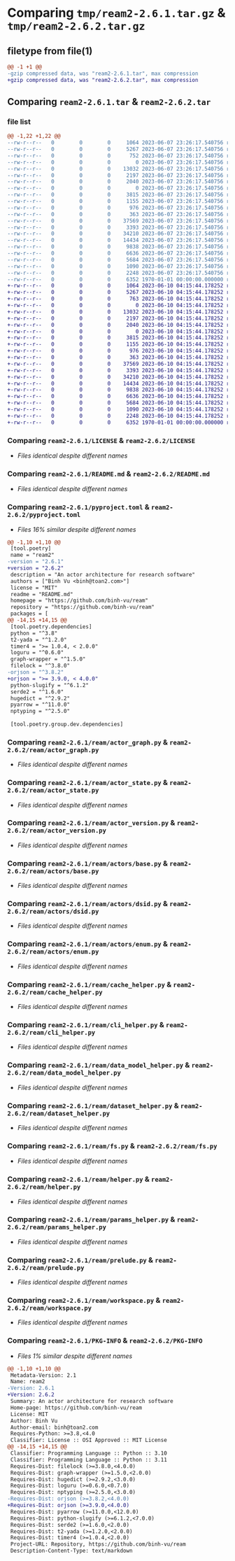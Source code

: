 # Comparing `tmp/ream2-2.6.1.tar.gz` & `tmp/ream2-2.6.2.tar.gz`

## filetype from file(1)

```diff
@@ -1 +1 @@
-gzip compressed data, was "ream2-2.6.1.tar", max compression
+gzip compressed data, was "ream2-2.6.2.tar", max compression
```

## Comparing `ream2-2.6.1.tar` & `ream2-2.6.2.tar`

### file list

```diff
@@ -1,22 +1,22 @@
--rw-r--r--   0        0        0     1064 2023-06-07 23:26:17.540756 ream2-2.6.1/LICENSE
--rw-r--r--   0        0        0     5267 2023-06-07 23:26:17.540756 ream2-2.6.1/README.md
--rw-r--r--   0        0        0      752 2023-06-07 23:26:17.540756 ream2-2.6.1/pyproject.toml
--rw-r--r--   0        0        0        0 2023-06-07 23:26:17.540756 ream2-2.6.1/ream/__init__.py
--rw-r--r--   0        0        0    13032 2023-06-07 23:26:17.540756 ream2-2.6.1/ream/actor_graph.py
--rw-r--r--   0        0        0     2197 2023-06-07 23:26:17.540756 ream2-2.6.1/ream/actor_state.py
--rw-r--r--   0        0        0     2040 2023-06-07 23:26:17.540756 ream2-2.6.1/ream/actor_version.py
--rw-r--r--   0        0        0        0 2023-06-07 23:26:17.540756 ream2-2.6.1/ream/actors/__init__.py
--rw-r--r--   0        0        0     3815 2023-06-07 23:26:17.540756 ream2-2.6.1/ream/actors/base.py
--rw-r--r--   0        0        0     1155 2023-06-07 23:26:17.540756 ream2-2.6.1/ream/actors/dsid.py
--rw-r--r--   0        0        0      976 2023-06-07 23:26:17.540756 ream2-2.6.1/ream/actors/enum.py
--rw-r--r--   0        0        0      363 2023-06-07 23:26:17.540756 ream2-2.6.1/ream/actors/interface.py
--rw-r--r--   0        0        0    37569 2023-06-07 23:26:17.540756 ream2-2.6.1/ream/cache_helper.py
--rw-r--r--   0        0        0     3393 2023-06-07 23:26:17.540756 ream2-2.6.1/ream/cli_helper.py
--rw-r--r--   0        0        0    34210 2023-06-07 23:26:17.540756 ream2-2.6.1/ream/data_model_helper.py
--rw-r--r--   0        0        0    14434 2023-06-07 23:26:17.540756 ream2-2.6.1/ream/dataset_helper.py
--rw-r--r--   0        0        0     9838 2023-06-07 23:26:17.540756 ream2-2.6.1/ream/fs.py
--rw-r--r--   0        0        0     6636 2023-06-07 23:26:17.540756 ream2-2.6.1/ream/helper.py
--rw-r--r--   0        0        0     5684 2023-06-07 23:26:17.540756 ream2-2.6.1/ream/params_helper.py
--rw-r--r--   0        0        0     1090 2023-06-07 23:26:17.540756 ream2-2.6.1/ream/prelude.py
--rw-r--r--   0        0        0     2248 2023-06-07 23:26:17.540756 ream2-2.6.1/ream/workspace.py
--rw-r--r--   0        0        0     6352 1970-01-01 00:00:00.000000 ream2-2.6.1/PKG-INFO
+-rw-r--r--   0        0        0     1064 2023-06-10 04:15:44.178252 ream2-2.6.2/LICENSE
+-rw-r--r--   0        0        0     5267 2023-06-10 04:15:44.178252 ream2-2.6.2/README.md
+-rw-r--r--   0        0        0      763 2023-06-10 04:15:44.178252 ream2-2.6.2/pyproject.toml
+-rw-r--r--   0        0        0        0 2023-06-10 04:15:44.178252 ream2-2.6.2/ream/__init__.py
+-rw-r--r--   0        0        0    13032 2023-06-10 04:15:44.178252 ream2-2.6.2/ream/actor_graph.py
+-rw-r--r--   0        0        0     2197 2023-06-10 04:15:44.178252 ream2-2.6.2/ream/actor_state.py
+-rw-r--r--   0        0        0     2040 2023-06-10 04:15:44.178252 ream2-2.6.2/ream/actor_version.py
+-rw-r--r--   0        0        0        0 2023-06-10 04:15:44.178252 ream2-2.6.2/ream/actors/__init__.py
+-rw-r--r--   0        0        0     3815 2023-06-10 04:15:44.178252 ream2-2.6.2/ream/actors/base.py
+-rw-r--r--   0        0        0     1155 2023-06-10 04:15:44.178252 ream2-2.6.2/ream/actors/dsid.py
+-rw-r--r--   0        0        0      976 2023-06-10 04:15:44.178252 ream2-2.6.2/ream/actors/enum.py
+-rw-r--r--   0        0        0      363 2023-06-10 04:15:44.178252 ream2-2.6.2/ream/actors/interface.py
+-rw-r--r--   0        0        0    37569 2023-06-10 04:15:44.178252 ream2-2.6.2/ream/cache_helper.py
+-rw-r--r--   0        0        0     3393 2023-06-10 04:15:44.178252 ream2-2.6.2/ream/cli_helper.py
+-rw-r--r--   0        0        0    34210 2023-06-10 04:15:44.178252 ream2-2.6.2/ream/data_model_helper.py
+-rw-r--r--   0        0        0    14434 2023-06-10 04:15:44.178252 ream2-2.6.2/ream/dataset_helper.py
+-rw-r--r--   0        0        0     9838 2023-06-10 04:15:44.178252 ream2-2.6.2/ream/fs.py
+-rw-r--r--   0        0        0     6636 2023-06-10 04:15:44.178252 ream2-2.6.2/ream/helper.py
+-rw-r--r--   0        0        0     5684 2023-06-10 04:15:44.178252 ream2-2.6.2/ream/params_helper.py
+-rw-r--r--   0        0        0     1090 2023-06-10 04:15:44.178252 ream2-2.6.2/ream/prelude.py
+-rw-r--r--   0        0        0     2248 2023-06-10 04:15:44.178252 ream2-2.6.2/ream/workspace.py
+-rw-r--r--   0        0        0     6352 1970-01-01 00:00:00.000000 ream2-2.6.2/PKG-INFO
```

### Comparing `ream2-2.6.1/LICENSE` & `ream2-2.6.2/LICENSE`

 * *Files identical despite different names*

### Comparing `ream2-2.6.1/README.md` & `ream2-2.6.2/README.md`

 * *Files identical despite different names*

### Comparing `ream2-2.6.1/pyproject.toml` & `ream2-2.6.2/pyproject.toml`

 * *Files 16% similar despite different names*

```diff
@@ -1,10 +1,10 @@
 [tool.poetry]
 name = "ream2"
-version = "2.6.1"
+version = "2.6.2"
 description = "An actor architecture for research software"
 authors = ["Binh Vu <binh@toan2.com>"]
 license = "MIT"
 readme = "README.md"
 homepage = "https://github.com/binh-vu/ream"
 repository = "https://github.com/binh-vu/ream"
 packages = [
@@ -14,15 +14,15 @@
 [tool.poetry.dependencies]
 python = "^3.8"
 t2-yada = "^1.2.0"
 timer4 = ">= 1.0.4, < 2.0.0"
 loguru = "^0.6.0"
 graph-wrapper = "^1.5.0"
 filelock = "^3.8.0"
-orjson = "^3.8.2"
+orjson = ">= 3.9.0, < 4.0.0"
 python-slugify = "^6.1.2"
 serde2 = "^1.6.0"
 hugedict = "^2.9.2"
 pyarrow = "^11.0.0"
 nptyping = "^2.5.0"
 
 [tool.poetry.group.dev.dependencies]
```

### Comparing `ream2-2.6.1/ream/actor_graph.py` & `ream2-2.6.2/ream/actor_graph.py`

 * *Files identical despite different names*

### Comparing `ream2-2.6.1/ream/actor_state.py` & `ream2-2.6.2/ream/actor_state.py`

 * *Files identical despite different names*

### Comparing `ream2-2.6.1/ream/actor_version.py` & `ream2-2.6.2/ream/actor_version.py`

 * *Files identical despite different names*

### Comparing `ream2-2.6.1/ream/actors/base.py` & `ream2-2.6.2/ream/actors/base.py`

 * *Files identical despite different names*

### Comparing `ream2-2.6.1/ream/actors/dsid.py` & `ream2-2.6.2/ream/actors/dsid.py`

 * *Files identical despite different names*

### Comparing `ream2-2.6.1/ream/actors/enum.py` & `ream2-2.6.2/ream/actors/enum.py`

 * *Files identical despite different names*

### Comparing `ream2-2.6.1/ream/cache_helper.py` & `ream2-2.6.2/ream/cache_helper.py`

 * *Files identical despite different names*

### Comparing `ream2-2.6.1/ream/cli_helper.py` & `ream2-2.6.2/ream/cli_helper.py`

 * *Files identical despite different names*

### Comparing `ream2-2.6.1/ream/data_model_helper.py` & `ream2-2.6.2/ream/data_model_helper.py`

 * *Files identical despite different names*

### Comparing `ream2-2.6.1/ream/dataset_helper.py` & `ream2-2.6.2/ream/dataset_helper.py`

 * *Files identical despite different names*

### Comparing `ream2-2.6.1/ream/fs.py` & `ream2-2.6.2/ream/fs.py`

 * *Files identical despite different names*

### Comparing `ream2-2.6.1/ream/helper.py` & `ream2-2.6.2/ream/helper.py`

 * *Files identical despite different names*

### Comparing `ream2-2.6.1/ream/params_helper.py` & `ream2-2.6.2/ream/params_helper.py`

 * *Files identical despite different names*

### Comparing `ream2-2.6.1/ream/prelude.py` & `ream2-2.6.2/ream/prelude.py`

 * *Files identical despite different names*

### Comparing `ream2-2.6.1/ream/workspace.py` & `ream2-2.6.2/ream/workspace.py`

 * *Files identical despite different names*

### Comparing `ream2-2.6.1/PKG-INFO` & `ream2-2.6.2/PKG-INFO`

 * *Files 1% similar despite different names*

```diff
@@ -1,10 +1,10 @@
 Metadata-Version: 2.1
 Name: ream2
-Version: 2.6.1
+Version: 2.6.2
 Summary: An actor architecture for research software
 Home-page: https://github.com/binh-vu/ream
 License: MIT
 Author: Binh Vu
 Author-email: binh@toan2.com
 Requires-Python: >=3.8,<4.0
 Classifier: License :: OSI Approved :: MIT License
@@ -14,15 +14,15 @@
 Classifier: Programming Language :: Python :: 3.10
 Classifier: Programming Language :: Python :: 3.11
 Requires-Dist: filelock (>=3.8.0,<4.0.0)
 Requires-Dist: graph-wrapper (>=1.5.0,<2.0.0)
 Requires-Dist: hugedict (>=2.9.2,<3.0.0)
 Requires-Dist: loguru (>=0.6.0,<0.7.0)
 Requires-Dist: nptyping (>=2.5.0,<3.0.0)
-Requires-Dist: orjson (>=3.8.2,<4.0.0)
+Requires-Dist: orjson (>=3.9.0,<4.0.0)
 Requires-Dist: pyarrow (>=11.0.0,<12.0.0)
 Requires-Dist: python-slugify (>=6.1.2,<7.0.0)
 Requires-Dist: serde2 (>=1.6.0,<2.0.0)
 Requires-Dist: t2-yada (>=1.2.0,<2.0.0)
 Requires-Dist: timer4 (>=1.0.4,<2.0.0)
 Project-URL: Repository, https://github.com/binh-vu/ream
 Description-Content-Type: text/markdown
```

